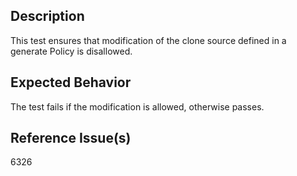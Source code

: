 ## Description

This test ensures that modification of the clone source defined in a generate Policy is disallowed.

## Expected Behavior

The test fails if the modification is allowed, otherwise passes.


## Reference Issue(s)

6326